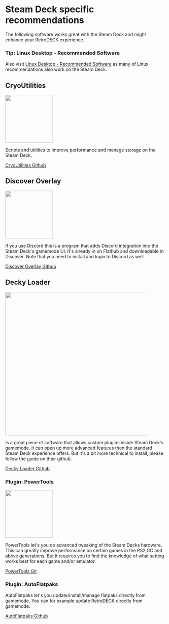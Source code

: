 # Steam Deck specific recommendations

The following software works great with the Steam Deck and might enhance your RetroDECK experience.

### Tip: Linux Desktop - Recommended Software
Also visit [Linux Desktop - Recommended Software](../linux_desktop/linux-software.md) as many of Linux  recommendations also work on the Steam Deck.

## CryoUtilities

<img src="../../../wiki_images/logos/cryoutilities-logo.png" width="150">

Scripts and utilities to improve performance and manage storage on the Steam Deck.

[CryoUtilities Github](https://github.com/CryoByte33/steam-deck-utilities)

## Discover Overlay

<img src="../../../wiki_images/logos/discover-overlay-logo.svg" width="150">

If you use Discord this is a program that adds Discord integration into the Steam Deck's gamemode UI.
It's already in on Flathub and downloadable in Discover. Note that you need to install and login to Discord as well.

[Discover Overlay Github](https://trigg.github.io/Discover/)


## Decky Loader

<img src="../../../wiki_images/logos/decky-loader-logo.png" width="450">

Is a great piece of software that allows custom plugins inside Steam Deck's gamemode. It can open up more advanced features then the standard Steam Deck experience offers. But it's a bit more technical to install, please follow the guide on their github.

[Decky Loader Github](https://github.com/SteamDeckHomebrew/decky-loader)


### Plugin: PowerTools

<img src="../../../wiki_images/logos/powertools-logo.png" width="150">

PowerTools let's you do advanced tweaking of the Steam Decks hardware. This can greatly improve performance on certain games in the PS2,GC and above generations. But it requires you to find the knowledge of what setting works best for each game and/or emulator.

[PowerTools Git](https://git.ngni.us/NG-SD-Plugins/PowerTools)


### Plugin: AutoFlatpaks

AutoFlatpaks let's you update/install/manage flatpaks directly from gamemode. You can for example update RetroDECK directly from gamemode.

[AutoFlatpaks Github](https://github.com/jurassicplayer/decky-autoflatpaks)
